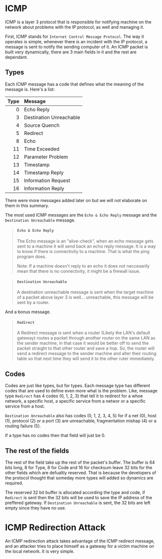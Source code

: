 # ICMP

ICMP is a layer 3 protocol that is responsible for notifying machine on the network about problems with the IP protocol, as well and managing it.

First, ICMP stands for `Internet Control Message Protocol`. The way it operates is simple, whenever there is an incident with the IP protocol, a message is sent to notify the sending computer of it. An ICMP packet is built very dynamically, there are 3 main fields in it and the rest are dependant.

## Types

Each ICMP message has a code that defines what the meaning of the message is. Here's a list:

| Type | Message                 |
| ---: | :---------------------- |
|    0 | Echo Reply              |
|    3 | Destination Unreachable |
|    4 | Source Quench           |
|    5 | Redirect                |
|    8 | Echo                    |
|   11 | Time Exceeded           |
|   12 | Parameter Problem       |
|   13 | Timestamp               |
|   14 | Timestamp Reply         |
|   15 | Information Request     |
|   16 | Information Reply       |

There were more messages added later on but we will not elaborate on them in this summary.

The most used ICMP messages are the `Echo & Echo Reply` message and the `Destination Unreachable` message.

> #### `Echo & Echo Reply`
>
> The Echo message is an "alive-check", when an echo message gets sent to a machine it will send back an echo reply message. It is a way to know if there is connectivity to a machine. That is what the ping program does.  
>
> Note: If a machine doesn't reply to an echo it does not neccesarily mean that there is no connectivity, it might be a firewall issue.

> #### `Destination Unreachable`
>
> A destination unreachable message is sent when the target machine of a packet above layer 3 is well... unreachable, this message will be sent by a router.

And a bonus message.

> #### `Redirect`
>
> A Redirect message is sent when a router (Likely the LAN's default gateway) routes a packet through another router on the same LAN as the sender machine, in that case it would be better off to send the packet straight to that other router and save a hop. So, the router will send a redirect message to the sender machine and alter their routing table so that next time they will send it to the other ruter immediately.

## Codes

Codes are just like types, but for types. Each message type has different codes that are used to define even more what is the problem. Like, message type `Redirect` has 4 codes (0, 1, 2, 3) that tell it to redirect for a whoe network, a specific host, a specific service from a networ or a specific service from a host. 

`Destination Unreachable` also has codes (0, 1, 2, 3, 4, 5) for if a net (0), host (1), protocol (2) or a port (3) are unreachable, fragmentation mishap (4) or a routing failure (5).

If a type has no codes then that field will just be 0.

## The rest of the fields

The rest of the field take up the rest of the packet's buffer. The buffer is 64 bits long, 8 for Type, 8 for Code and 16 for checksum leave 32 bits for the other fields which are defualtly reserved. That is because the developers of the protocol thought that someday more types will added so dynamics are required.

The reserved 32 bit buffer is allocated according the type and code, if `Redirect` is sent then the 32 bits will be used to save the IP address of the preffered gateway. If `Destination Unreachable` is sent, the 32 bits are left empty since they have no use.

# ICMP Redirection Attack

An ICMP redirection attack takes advantage of the ICMP redirect message, and an attacker tries to place himself as a gateway for a victim machine on the local network. It is very simple.

